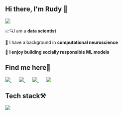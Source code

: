 
<h2 align="left">
Hi there, I'm Rudy 👋
</h2>

![](https://komarev.com/ghpvc/?username=rudyvdbrink&color=brightgreen&base=12890)


<div align="left">
 
📈🔍I am a **data scientist** 

🧠 I have a background in **computational neuroscience**

🤖 **I enjoy building socially responsible ML models**
 

<h2 align="left">
Find me here🔗
</h2>

<div align="left"> 
<a href="https://www.linkedin.com/in/rudy-van-den-brink-3301b5283/" target="_blank">
    <img src="https://img.shields.io/badge/LinkedIn-0077B5?style=for-the-badge&logo=linkedin&logoColor=white" target="_blank" /> 
  </a>
  &nbsp&nbsp;&nbsp;&nbsp;&nbsp;
  <a href="https://www.brinkdatascience.com/" target="_blank">
     <img src="https://img.shields.io/badge/Website-FF5722?style=for-the-badge&logo=todoist&logoColor=white" target="_blank" /> 
  </a>
  &nbsp;&nbsp;&nbsp;&nbsp;&nbsp;
  <a href="https://www.dropbox.com/s/vza0nrf7m3xru3n/CV_vandenBrink.pdf?dl=1" target="_blank">
     <img src="https://img.shields.io/badge/Full CV-333333?style=for-the-badge&logo=read.cv&logoColor=white" target="_blank" /> 
  </a>
  &nbsp;&nbsp;&nbsp;&nbsp;&nbsp;
  <a href="https://bsky.app/profile/rudyvdbrink.bsky.social" target="_blank">
     <img src="https://img.shields.io/badge/Bluesky-0077B5?style=for-the-badge&logo=Bluesky&logoColor=white" target="_blank" /> 
  </a>
</div>

<h2 align="left">
Tech stack⚒️
</h2>

<div align="left">
    <img src="https://skillicons.dev/icons?i=python,matlab,bash,mysql,vscode,github,git,linux,tensorflow,pytorch,sklearn" /><br>
</div>

